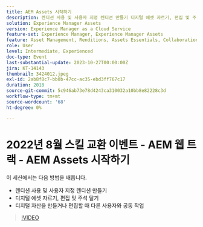 ```yaml
---
title: AEM Assets 시작하기
description: 렌디션 사용 및 사용자 지정 렌디션 만들기 디지털 에셋 자르기, 편집 및 주석 달기, 디지털 에셋 만들기 또는 편집 시 다른 사용자와 공동 작업
solution: Experience Manager Assets
version: Experience Manager as a Cloud Service
feature-set: Experience Manager, Experience Manager Assets
feature: Asset Management, Renditions, Assets Essentials, Collaboration
role: User
level: Intermediate, Experienced
doc-type: Event
last-substantial-update: 2023-10-27T00:00:00Z
jira: KT-14143
thumbnail: 3424012.jpeg
exl-id: 2ab8f8c7-bb0b-47cc-ac35-ebd3ff767c17
duration: 2018
source-git-commit: 5c946ab73e78d4243ca310032a10bb8e82228c3d
workflow-type: tm+mt
source-wordcount: '68'
ht-degree: 0%

---
```


# 2022년 8월 스킬 교환 이벤트 - AEM 웹 트랙 - AEM Assets 시작하기

이 세션에서는 다음 방법을 배웁니다.

* 렌디션 사용 및 사용자 지정 렌디션 만들기
* 디지털 에셋 자르기, 편집 및 주석 달기
* 디지털 자산을 만들거나 편집할 때 다른 사용자와 공동 작업

>[!VIDEO](https://video.tv.adobe.com/v/3424012/?learn=on)
